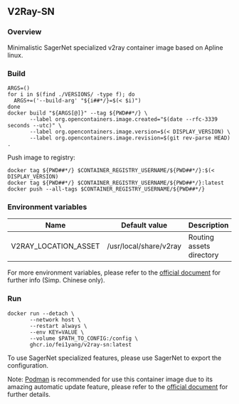 ## V2Ray-SN

### Overview

Minimalistic SagerNet specialized v2ray container image based on Apline linux.

### Build

```
ARGS=()
for i in $(find ./VERSIONS/ -type f); do
  ARGS+=('--build-arg' "${i##*/}=$(< $i)")
done
docker build "${ARGS[@]}" --tag ${PWD##*/} \
       --label org.opencontainers.image.created="$(date --rfc-3339 seconds --utc)" \
       --label org.opencontainers.image.version=$(< DISPLAY_VERSION) \
       --label org.opencontainers.image.revision=$(git rev-parse HEAD) .
```

Push image to registry:

```
docker tag ${PWD##*/} $CONTAINER_REGISTRY_USERNAME/${PWD##*/}:$(< DISPLAY_VERSION)
docker tag ${PWD##*/} $CONTAINER_REGISTRY_USERNAME/${PWD##*/}:latest
docker push --all-tags $CONTAINER_REGISTRY_USERNAME/${PWD##*/}
```

### Environment variables

| Name | Default value | Description |
| --- | --- | --- |
| V2RAY_LOCATION_ASSET | /usr/local/share/v2ray | Routing assets directory |

For more environment variables, please refer to the [official document](https://www.v2fly.org/config/env.html) for further info (Simp. Chinese only).

### Run

```
docker run --detach \
       --network host \
       --restart always \
       --env KEY=VALUE \
       --volume $PATH_TO_CONFIG:/config \
       ghcr.io/fei1yang/v2ray-sn:latest
```

To use SagerNet specialized features, please use SagerNet to export the configuration.

Note: [Podman](https://podman.io/) is recommended for use this container image due to its amazing automatic update feature, please refer to the [official document](https://docs.podman.io/en/latest/markdown/podman-auto-update.1.html) for further details.
